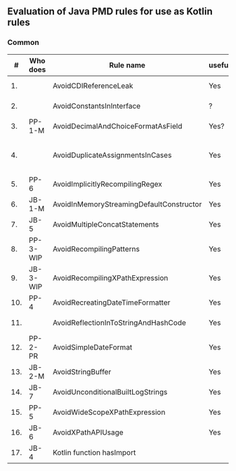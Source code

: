Evaluation of Java PMD rules for use as Kotlin rules
---
### Common

| #   | Who does | Rule name                                | useful | complexity | used by sponsors | importance  | already available | note / to investigate                                                                                                   |
|-----|----------|------------------------------------------|--------|------------|------------------|-------------|-------------------|-------------------------------------------------------------------------------------------------------------------------|
| 1.  |          | AvoidCDIReferenceLeak                    | Yes    | Medium     | No               | Low         | Not found         | Kotlin mostly not used with Java/JakartaEE                                                                              |
| 2.  |          | AvoidConstantsInInterface                | ?      | Low?       | Yes              | Low         | Not found         | To investiate                                                                                                           |
| 3.  | PP-1-M   | AvoidDecimalAndChoiceFormatAsField       | Yes?   | Low        | Yes              | High        | Not found         | NumberFormat/DateFormat not included?                                                                                   |
| 4.  |          | AvoidDuplicateAssignmentsInCases         | Yes    | Medium     | Yes              | Low/Medium  | Partly found      | Detekt:DuplicateCaseInWhenExpression has overlap but is not the same. Add example, doc, Questionable if occuring often. |
| 5.  | PP-6     | AvoidImplicitlyRecompilingRegex          | Yes    | High       | Yes              | High        | Not found         | Kotlin has own String/regex, also occurs here? support both?                                                            |
| 6.  | JB-1-M   | AvoidInMemoryStreamingDefaultConstructor | Yes    | Low        | Yes              | High        | Not found         | Kotlin types? -> No                                                                                                     |
| 7.  | JB-5     | AvoidMultipleConcatStatements            | Yes    | Medium     | Yes              | High        | Not found         | How concat in Kotlin? Seems like Java                                                                                   | 
| 8.  | PP-3-WIP | AvoidRecompilingPatterns                 | Yes    | Low/Medium | Yes              | High        | Not found         | Kotlin version?                                                                                                         |
| 9.  | JB-3-WIP | AvoidRecompilingXPathExpression          | Yes    | Low        | Yes              | Medium/High | Not found         | Good example ThreadLocal in Kotlin?                                                                                     |
| 10. | PP-4     | AvoidRecreatingDateTimeFormatter         | Yes    | Medium     | Yes              | High        | Not found         | -                                                                                                                       |
| 11. |          | AvoidReflectionInToStringAndHashCode     | Yes    | Low/Medium | Yes              | Low/Medium  | Not found         | -                                                                                                                       |
| 12. | PP-2-PR  | AvoidSimpleDateFormat                    | Yes    | Low        | Yes              | Medium      | Not found         |                                                                                                                         |
| 13. | JB-2-M   | AvoidStringBuffer                        | Yes    | Low        | Yes              | Low/Medium  | Not found         |                                                                                                                         |
| 14. | JB-7     | AvoidUnconditionalBuiltLogStrings        | Yes    | High       | Yes              | Medium      | Not found         |                                                                                                                         | 
| 15. | PP-5     | AvoidWideScopeXPathExpression            | Yes    | Low        | Yes              | Medium      | Not found         |                                                                                                                         | 
| 16. | JB-6     | AvoidXPathAPIUsage                       | Yes    | Low        | Yes              | Medium      | Not found         | remove VTD reference?, seems old, better alternatives?                                                                  |
| 17. | JB-4     | Kotlin function hasImport                |        |            |                  |             |                   |                                                                                                                         |


